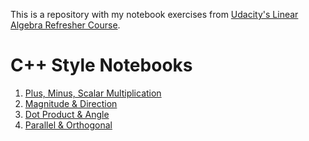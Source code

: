 This is a repository with my notebook exercises from [Udacity's Linear Algebra Refresher Course](https://www.udacity.com/course/linear-algebra-refresher-course--ud953).

# C++ Style Notebooks

1. [Plus, Minus, Scalar Multiplication](https://github.com/Jaredkmacho/LinearAlgebraNotebooks/blob/main/PlusMinusScalarMultiply.ipynb)
2. [Magnitude & Direction](https://github.com/Jaredkmacho/LinearAlgebraNotebooks/blob/main/MagnitudNDirection.ipynb)
3. [Dot Product & Angle](https://github.com/Jaredkmacho/LinearAlgebraNotebooks/blob/main/DotProductNAngle.ipynb)
4. [Parallel & Orthogonal](https://github.com/Jaredkmacho/LinearAlgebraNotebooks/blob/main/ParallelNOrthogonal.ipynb)
